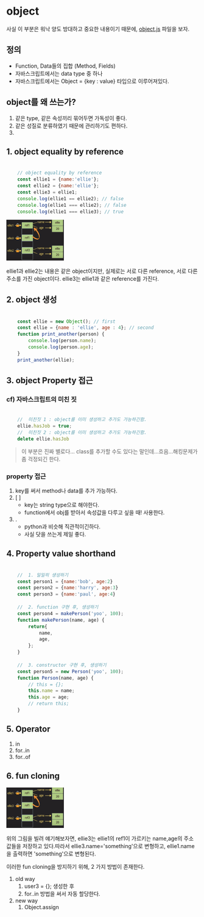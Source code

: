 # object

사실 이 부분은 워낙 양도 방대하고 중요한 내용이기 때문에, [object.js](code/../../code/7_object.js) 파일을 보자.

## 정의
- Function, Data들의 집합 (Method, Fields)
- 자바스크립트에서는 data type 중 하나
- 자바스크립트에서는 Object = {key : value} 타입으로 이루어져있다.


## object를 왜 쓰는가?

1. 같은 type, 같은 속성끼리 묶어두면 가독성이 좋다.
2. 같은 성질로 분류하였기 때문에 관리하기도 편하다.
3. 

## 1. object equality by reference

```javascript

    // object equality by reference
    const ellie1 = {name:'ellie'};
    const ellie2 = {name:'ellie'};
    const ellie3 = ellie1;
    console.log(ellie1 == ellie2); // false
    console.log(ellie1 === ellie2); // false
    console.log(ellie1 === ellie3); // true

```

<img src = "../image/object_equality.PNG" width = 30%>

ellie1과 ellie2는 내용은 같은 object이지만, 실제로는 서로 다른 reference, 서로 다른 주소를 가진 object이다. ellie3는 ellie1과 같은 reference를 가진다.

## 2. object 생성

```javascript

    const ellie = new Object(); // first
    const ellie = {name : 'ellie', age : 4}; // second
    function print_another(person) {
        console.log(person.name);
        console.log(person.age);
    }
    print_another(ellie);

```

## 3. object Property 접근

### cf) 자바스크립트의 미친 짓

```javascript

    //  미친짓 1 : object를 이미 생성하고 추가도 가능하긴함.
    ellie.hasJob = true;
    //  미친짓 2 : object를 이미 생성하고 추가도 가능하긴함.
    delete ellie.hasJob

```

> 이 부분은 진짜 별로다... class를 추가할 수도 있다는 말인데...흐음...해킹문제가 좀 걱정되긴 한다.

### property 접근

1. key를 써서 method나 data를 추가 가능하다.
2. [ ]
   - key는 string type으로 해야한다.
   - function에서 obj를 받아서 속성값을 다루고 싶을 때! 사용한다.
3. .
   - python과 비슷해 직관적이긴하다.
   - 사실 닷을 쓰는게 제일 좋다.


## 4. Property value shorthand

```javascript

    //  1. 일일히 생성하기
    const person1 = {name:'bob', age:2}
    const person2 = {name:'harry', age:3}
    const person3 = {name:'paul', age:4}

    //  2. function 구현 후, 생성하기
    const person4 = makePerson('yoo', 100);
    function makePerson(name, age) {
        return{
            name,
            age,
        };
    }

    //  3. constructor 구현 후, 생성하기
    const person5 = new Person('yoo', 100);
    function Person(name, age) {
        // this = {};
        this.name = name;
        this.age = age;
        // return this;
    }

```

## 5. Operator

1. in
2. for..in
3. for..of

## 6. fun cloning

<img src = "../image/object_equality.PNG" width = 30%>

위의 그림을 빌려 얘기해보자면, ellie3는 ellie1의 ref1이 가르키는 name,age의 주소값들을 저장하고 있다.따라서 ellie3.name='something'으로 변형하고, ellie1.name을 출력하면 'something'으로 변형된다.

이러한 fun cloning을 방지하기 위해, 2 가지 방법이 존재한다.

1. old way
   1. user3 = {}; 생성한 후
   2. for..in 방법을 써서 자동 할당한다.
2. new way
   1. Object.assign